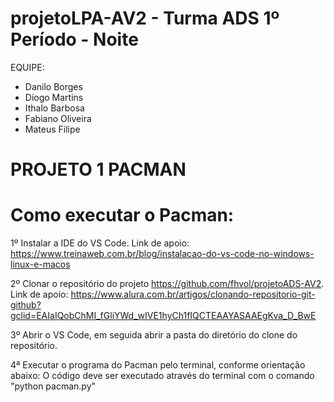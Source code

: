# projetoLPA-AV2 - Turma ADS 1º Período - Noite
EQUIPE:
* Danilo Borges
* Diogo Martins
* Ithalo Barbosa
* Fabiano Oliveira
* Mateus Filipe
# PROJETO 1 PACMAN
# Como executar o Pacman:
1º Instalar a IDE do VS Code.
Link de apoio:
https://www.treinaweb.com.br/blog/instalacao-do-vs-code-no-windows-linux-e-macos

2º Clonar o repositório do projeto https://github.com/fhvol/projetoADS-AV2.
Link de apoio:
https://www.alura.com.br/artigos/clonando-repositorio-git-github?gclid=EAIaIQobChMI_fGliYWd_wIVE1hyCh1fIQCTEAAYASAAEgKva_D_BwE

3º Abrir o VS Code, em seguida abrir a pasta do diretório do clone do repositório.

4ª Executar o programa do Pacman pelo terminal, conforme orientação abaixo:
    O código deve ser executado através do terminal com o comando "python pacman.py"
